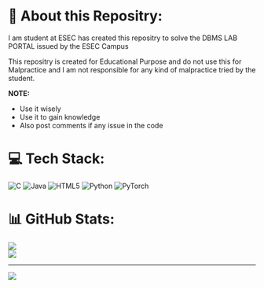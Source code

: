 # 💫 About this Repositry:
I am student at ESEC has created this repositry to solve the DBMS LAB PORTAL issued by the ESEC Campus

This repositry is created for Educational Purpose and do not use this for Malpractice and I am not responsible for any kind of malpractice tried by the student.

**NOTE:**
* Use it wisely
* Use it to gain knowledge
* Also post comments if any issue in the code

# 💻 Tech Stack:
![C](https://img.shields.io/badge/c-%2300599C.svg?style=for-the-badge&logo=c&logoColor=white) ![Java](https://img.shields.io/badge/java-%23ED8B00.svg?style=for-the-badge&logo=openjdk&logoColor=white) ![HTML5](https://img.shields.io/badge/html5-%23E34F26.svg?style=for-the-badge&logo=html5&logoColor=white) ![Python](https://img.shields.io/badge/python-3670A0?style=for-the-badge&logo=python&logoColor=ffdd54) ![PyTorch](https://img.shields.io/badge/PyTorch-%23EE4C2C.svg?style=for-the-badge&logo=PyTorch&logoColor=white)
# 📊 GitHub Stats:
![](https://github-readme-streak-stats.herokuapp.com/?user=joshua992700&theme=dark&hide_border=false)<br/>
![](https://github-readme-stats.vercel.app/api/top-langs/?username=joshua992700&theme=dark&hide_border=false&include_all_commits=false&count_private=false&layout=compact)

---
[![](https://visitcount.itsvg.in/api?id=joshua992700&icon=0&color=0)](https://visitcount.itsvg.in)

<!-- Proudly created with GPRM ( https://gprm.itsvg.in ) -->
